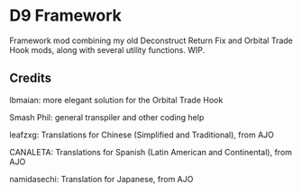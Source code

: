 # D9 Framework
Framework mod combining my old Deconstruct Return Fix and Orbital Trade Hook mods, along with several utility functions. WIP.

## Credits
lbmaian: more elegant solution for the Orbital Trade Hook

Smash Phil: general transpiler and other coding help

leafzxg: Translations for Chinese (Simplified and Traditional), from AJO

CANALETA: Translations for Spanish (Latin American and Continental), from AJO

namidasechi: Translation for Japanese, from AJO